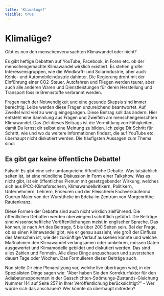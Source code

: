 ```yaml
---
title: 'Klimalüge?'
visible: true
---
```


# Klimalüge?

Gibt es nun den menschenverursachten Klimawandel oder nicht?

Es gibt heftige Debatten auf YouTube, Facebook, in Foren etc. ob der menschengemachte Klimawandel wirklich existiert. Es stehen große Interessensgruppen, wie die Windkraft- und Solarindustrie, aber auch  Kohle- und Automobileindustrie dahinter. Die Regierung droht mit der Einführung einer CO2-Steuer. Autofahren und Fliegen werden teurer, aber auch alle anderen Waren und Dienstleistungen für deren Herstellung und Transport fossile Brennstoffe verbrannt werden.

Fragen nach der Notwendigkeit und eine gesunde Skepsis sind immer berechtig. Leide werden diese Fragen unzureichend beantwortet. Auf Zweifel wird viel zu wenig eingegangen. Diese Beitrag soll das ändern. Hier entsteht eine Sammlung aus Fragen und Zweifeln am menschengemschten Klimawandel. Das Ziel dieses Beitrags ist die Vermittlung von Fähigkeiten, damit Du lernst dir selbst eine Meinung zu bilden. Ich zeige Dir Schritt für Schritt, wie und wo du weitere Informationen findest, die auf YouTube etc. überhaupt nicht diskutiert werden. Die häufigsten Aussagen zum Thema sind:

## Es gibt gar keine öffentliche Debatte!

Falsch! Es gibt eine sehr umfangreiche öffentliche Debatte. Was tatsächlich selten ist, ist eine mündliche Diskussion in Form einer Talkshow. Was es nicht gibt, ist ein öffentliches Plenum mit gesetzgebender Wirkung, welches sich aus IPCC-Klimaforschern, Klimawandelkritikern, Politikern, Unternehmern, Lehrern, Friseuren und der Fleischerei Fachverkäuferind Gudrun Maier von der Wursttheke im Edeka im Zentrum von Morgenröthe-Rautenkranz.

Diese Formen der Debatte sind auch nicht wirklich zielführend. Die öffentlichen Debatten werden überwiegend schriftlich geführt. Die Beiträge sind wissenschaftliche Veröffentlichungen meist in englischer Sprache. Das können, je nach Art des Beitrags, 5 bis über 200 Seiten sein. Bei der Frage, ob es einen Klimawandel gibt, wie er genau aussieht, wie groß der Einfluss des Menschen ist, wie der zukünftige Verlauf aussehen könnte und welche Maßnahmen den Klimawandel verlangsamen oder umkehren, müssen Daten ausgewertet und Klimamodelle gebildet und diskutiert werden. Das sind alles Zahlen und Formeln. Alle diese Dinge anzuschauen und zuverstehen dauert Tage oder Wochen. Das Formulieren dieser Beiträge auch.

Nun stelle Dir eine Plenarsitzung vor, welche live übertragen wird, in der Spezialisten Dinge sagen wie: "Aber haben Sie den Korrekturfaktor für den Adiabatenexponenten in der Gasschichten-Strömungs-Zustands-Gleichung Nummer 114 auf Seite 257 in Ihrer Veröffentlichung berücksichtigt?" - Wer würde sich das anschauen? Wer könnte da überhaupt mitreden?

